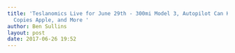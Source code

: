 ```yaml
---
title: 'Teslanomics Live for June 29th - 300mi Model 3, Autopilot Can Kill You, Tesla
  Copies Apple, and More '
author: Ben Sullins
layout: post
date: 2017-06-26 19:52
---
```

